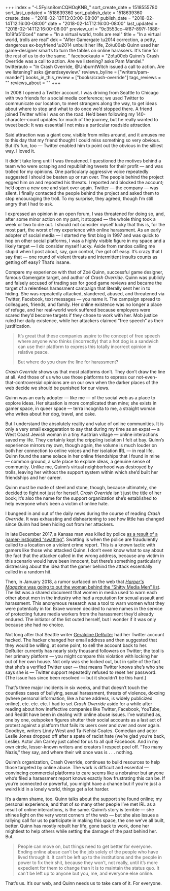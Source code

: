 +++
index = "-L5Fyisn8omCQHOqKNB_"
sort_create_date = 1518555780
sort_last_updated = 1518639360
sort_publish_date = 1518639360
create_date = "2018-02-13T13:03:00-08:00"
publish_date = "2018-02-14T12:16:00-08:00"
date = "2018-02-14T12:16:00-08:00"
last_updated = "2018-02-14T12:16:00-08:00"
preview_url = "9c3553cc-4f87-897f-1888-1b19fa510ce4"
name = "In a virtual world, trolls are real"
title = "In a virtual world, trolls are real"
dek = "After Gamergate \u2014 correction, a petty, dangerous ex-boyfriend \u2014 unbuilt her life, Zo\u00eb Quinn used her game-designer smarts to turn the tables on online harassers. It's time for the rest of us to do the same. "
facebookauto = "Zo\u00eb Quinn's Crash Override was a call to action. Are we listening? asks Pam Mandel."
twitterauto = "In Crash Override, @UnburntWitch issued a call to action. Are we listening? asks @nerdseyeview."
reviews_byline = ["writers/pam-mandel"]
books_in_this_review = ["books/crash-override"]
tags_reviews = ""
reviews_about = ""
+++

In 2008 I opened a Twitter account. I was driving from Seattle to Chicago with two friends for a social media conference; we used Twitter to communicate our location, to meet strangers along the way, to get ideas about where to stop and what to do once we’d stopped there. A friend joined Twitter while I was on the road. He’d been following my 140-character-count updates for much of the journey, but he really wanted to tweet back: It was essential I not miss a particular roadside attraction.

Said attraction was a giant cow, visible from miles around, and it amuses me to this day that my friend thought I could miss something so very obvious. But it’s fun, too — Twitter enabled him to point out the obvious in the silliest way. I loved it.

It didn’t take long until I was threatened. I questioned the motives behind a team who were scraping and republishing tweets for their profit — and was trolled for my opinions. One particularly aggressive voice repeatedly suggested I should be beaten up or run over. The people behind the project egged him on and reposted his threats. I reported and blocked the account; he’d open a new one and start over again. Twitter — the company — was silent. I finally contacted the people behind the project and asked them to stop encouraging the troll. To my surprise, they agreed, though I’m still angry that I had to ask. 

I expressed an opinion in an open forum, I was threatened for doing so, and, after some minor action on my part, it stopped — the whole thing took a week or two to die out. I should not consider myself lucky that this is, for the most part, the worst of my experience with online harassment. As an early adopter of social media — I started my first blog in 1997 and was quick to hop on other social platforms, I was a highly visible figure in my space and a likely target — I do consider myself lucky. Aside from randos calling me stupid when I post about, say, gun control, I’ve got off easy. It’s crazy that I say that — one round of violent threats and intermittent insults counts as getting off easy? That’s insane.

<div class="break"></div>

Compare my experience with that of Zoë Quinn, successful game designer, famous Gamergate target, and author of _Crash Override_. Quinn was publicly and falsely accused of trading sex for good game reviews and became the target of a relentless harassment campaign that literally sent her in to hiding. She was repeatedly attacked, slandered, abused, and threatened via Twitter, Facebook, text messages — you name it. The campaign spread to colleagues, friends, and family. Her online existence was no longer a place of refuge, and her real-world work suffered because employers were scared they’d become targets if they chose to work with her. Mob justice ruled her daily existence, while her attackers claimed “free speech” as their justification. 

 <blockquote><p>It’s great that these companies aspire to the concept of free speech where anyone who thinks (incorrectly) that a hot dog is a sandwich can use their platform to express this totally incorrect opinion in relative peace.</p>

<p>But where do you draw the line for harassment?</p></blockquote>

_Crash Override_ shows us that most platforms don’t. They don’t draw the line at all. And those of us who use those platforms to express our not-even-that-controversial opinions are on our own when the darker places of the web decide we should be punished for our views. 

Quinn was an early adopter — like me — of the social web as a place to explore ideas. Her situation is more complicated than mine; she exists in gamer space, in queer space — terra incognita to me, a straight woman who writes about her dog, travel, and cake. 

But I understand the absolutely reality and value of online communities. It is only a very small exaggeration to say that during my time as an expat — a West Coast Jewish woman in a tiny Austrian village — online interactions saved my life. They certainly kept the crippling isolation I felt at bay. Quinn’s experience mirrors my own, though again, the volume is much louder on both her connection to online voices and her isolation IRL — in real life. Quinn found the same solace in her online friendships that I found in mine — common ground, a safe place to explore ideas, a genuine sense of community. Unlike me, Quinn’s virtual neighborhood was destroyed by trolls, leaving her without the support system within which she’d built her friendships and her career. 

Quinn must be made of steel and stone, though, because ultimately, she decided to fight not just for herself. _Crash Override_ isn’t just the title of her book; it’s also the name for the support organization she’s established to help everyone who’s been a victim of online hate. 

<div class="break"></div>

I bungeed in and out of the daily news during the course of reading _Crash Override_. It was exhausting and disheartening to see how little has changed since Quinn had been hiding out from her attackers.

In late December 2017, a Kansas man was killed by police [as a result of a gamer-instigated “swatting”](https://www.nbcnews.com/news/us-news/police-arrest-man-suspected-swatting-preceded-deadly-police-shooting-n833576). Swatting is when the police are fraudulently called to a location on a violent crime report. This is a known tactic with gamers like those who attacked Quinn. I don’t even know what to say about the fact that the attacker called in the wrong address, because any victim in this scenario would have been innocent, but there’s something particularly distressing about the idea that the gamer behind the attack essentially called in a random hit.

Then, in January 2018, a rumor surfaced on the web that [_Harper's Magazine_ was going to out the woman behind the “Shitty Media Men” list](https://www.nytimes.com/2018/01/10/business/media/a-feminist-twitter-campaign-targets-harpers-magazine-and-katie-roiphe.html). The list was a shared document that women in media used to warn each other about men in the industry who had a reputation for sexual assault and harassment. This anonymous research was a tool to warn women what they were potentially in for. Brave women decided to name names in the service of protecting future media workers from the harassment they’d already endured. The initiator of the list outed herself, but I wonder if it was only because she had no choice.

Not long after that Seattle writer [Geraldine DeRuiter](http://www.everywhereist.com) had her Twitter account hacked. The hacker changed her email address and then suggested that they would be willing, at some point, to sell the account back to her. DeRuiter currently has nearly sixty thousand followers on Twitter; the tool is her primary platform — you might compare this violation with locking her out of her own house. Not only was she locked out, but in spite of the fact that she’s a verified Twitter user — that means Twitter knows she’s who she says she is — Twitter support repeatedly refused to reset her password. (The issue has since been resolved — but it shouldn’t be this hard.)

That’s three major incidents in six weeks, and that doesn’t touch the countless cases of bullying, sexual harassment, threats of violence, doxxing (where personal information, like a home address, is widely publicized online), etc. etc. etc. I had to set _Crash Override_ aside for a while after reading about how ineffective companies like Twitter, Facebook, YouTube, and Reddit have been in dealing with online abuse issues. I’ve watched as, one by one, outspoken figures shutter their social accounts as a last act of protest against a platform that fails its users over and over and over again. Goodbye, writers Lindy West and Ta-Nehisi Coates. Comedian and actor Leslie Jones dropped off after a spate of racist hate (we’re glad you’re back, Leslie). Actor Jim Carrey just called for us to all quit Facebook.  And in my own circle, lesser-known writers and creators I respect peel off. “Too many Nazis,” they say, and where their wit once was is . . . nothing. 

<div class="break"></div>

Quinn’s organization, Crash Override, continues to build resources to help those targeted by online abuse. The work is difficult and essential — convincing commercial platforms to care seems like a nobrainer but anyone who’s filed a harassment report knows exactly how frustrating this can be. If you’re connected or powerful, you might have a chance but if you’re just a weird kid in a lonely world, things get a lot harder.

It’s a damn shame, too. Quinn talks about the support she found online; my personal experience, and that of so many other people I’ve met IRL as a result of online interactions, is the same. Quinn’s story is terrible — she shines light on the very worst corners of the web — but she also issues a rallying call for us to participate in making this space, the one we’ve all built, better.  Quinn has mostly rebuilt her life, gone back to work, done her mightiest to help others while setting the damage of the past behind her. But. 

<blockquote>People can move on, but things need to get better for everyone. Ending online abuse can’t be the job solely of the people who have lived through it. It can’t be left up to the institutions and the people in power to fix their shit, because they won’t, not really, until it’s more expedient for them to change than it is to maintain the status quo. It can’t be left up to anyone but you, me, and everyone else online.</blockquote>

That’s us. It’s our web, and Quinn needs us to take care of it. For everyone. 

